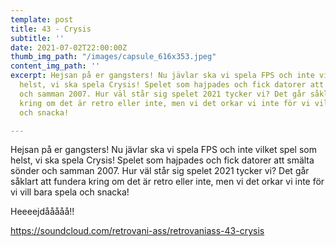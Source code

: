 ```yaml
---
template: post
title: 43 - Crysis
subtitle: ''
date: 2021-07-02T22:00:00Z
thumb_img_path: "/images/capsule_616x353.jpeg"
content_img_path: ''
excerpt: Hejsan på er gangsters! Nu jävlar ska vi spela FPS och inte vilket spel som
  helst, vi ska spela Crysis! Spelet som hajpades och fick datorer att smälta sönder
  och samman 2007. Hur väl står sig spelet 2021 tycker vi? Det går såklart att fundera
  kring om det är retro eller inte, men vi det orkar vi inte för vi vill bara spela
  och snacka!

---
```

Hejsan på er gangsters! Nu jävlar ska vi spela FPS och inte vilket spel som helst, vi ska spela Crysis! Spelet som hajpades och fick datorer att smälta sönder och samman 2007. Hur väl står sig spelet 2021 tycker vi? Det går såklart att fundera kring om det är retro eller inte, men vi det orkar vi inte för vi vill bara spela och snacka!  
  
Heeeejdååååå!!

https://soundcloud.com/retrovani-ass/retrovaniass-43-crysis